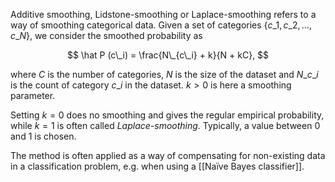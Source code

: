 Additive smoothing, Lidstone-smoothing or Laplace-smoothing refers to a way of
smoothing categorical data. Given a set of categories $\{c\_1, c\_2, \dots,
c\_N\}$, we consider the smoothed probability as

$$ \hat P (c\_i) = \frac{N\_{c\_i} + k}{N + kC}, $$

where $C$ is the number of categories, $N$ is the size of the dataset and
$N\_{c\_i}$ is the count of category $c\_i$ in the dataset. $k > 0$ is here a
smoothing parameter.

Setting $k = 0$ does no smoothing and gives the regular empirical probability,
while $k = 1$ is often called *Laplace-smoothing*. Typically, a value between
$0$ and $1$ is chosen.

The method is often applied as a way of compensating for non-existing data in a
classification problem, e.g. when using a [[Naïve Bayes classifier]].
